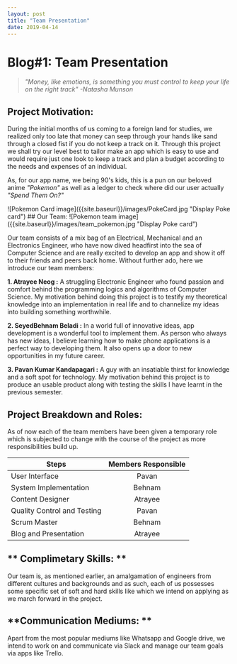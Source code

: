 ```yaml
---
layout: post
title: "Team Presentation"
date: 2019-04-14
---
```


# **Blog#1: Team Presentation**
> *"Money, like emotions, is something you must control to keep your life on the right track"
  -Natasha Munson*


## Project Motivation:

During the initial months of us coming to a foreign land for studies, we realized only too late that money can seep through your hands like sand through a closed fist if you do not keep a track on it. Through this project we shall try our level best to tailor make an app which is easy to use and would require just one look to keep a track and plan a budget according to the needs and expenses of an individual.

As, for our app name, we being 90's kids, this is a pun on our beloved anime *"Pokemon"* as well as a ledger to check where did our user actually *"Spend Them On?"*

<span align="center">
![Pokemon Card image]({{site.baseurl}}/images/PokeCard.jpg "Display Poke card")
</span>
## Our Team:

<span align="center">
![Pokemon team image]({{site.baseurl}}/images/team_pokemon.jpg "Display Poke card")
</span>

Our team consists of a mix bag of an Electrical, Mechanical and an Electronics Engineer, who have now dived headfirst into the sea of Computer Science and are  really excited to develop an app and show it off to their friends and peers back home. Without further ado, here we introduce our team members:

**1. Atrayee Neog :** A struggling Electronic Engineer who found passion and comfort behind the programming logics and algorithms of Computer Science. My motivation behind doing this project is to testify my theoretical knowledge into an implementation in real life and to channelize my ideas into building something worthwhile.

**2. SeyedBehnam Beladi :** In a world full of innovative ideas, app development is a wonderful tool to implement them. As person who always has new ideas, I believe learning how to make phone applications is a perfect way to developing them. It also opens up a door to new opportunities in my future career.

**3. Pavan Kumar Kandapagari :** A guy with an insatiable thirst for knowledge and a soft spot for technology. My motivation behind this project is to produce an usable product along with testing the skills I have learnt in the previous semester.

## Project Breakdown and Roles:

As of now each of the team members have been given a temporary role which is subjected to change with the course of the project as more responsibilities build up.



| Steps       | Members Responsible           |
| ------------- |:-------------:|
| User Interface     | Pavan |
| System Implementation    | Behnam      |
| Content Designer | Atrayee     |
| Quality Control and Testing     | Pavan |
| Scrum Master    | Behnam      |
| Blog and Presentation | Atrayee     |

## ** Complimetary Skills: **

Our team is, as mentioned earlier, an amalgamation of engineers from different cultures and backgrounds and as such, each of us possesses some specific set of soft and hard skills like which we intend on applying as we march forward in the project.

## **Communication Mediums: **

Apart from the most popular mediums like Whatsapp and Google drive, we intend to work on and communicate via Slack and manage our team goals via apps like Trello.

